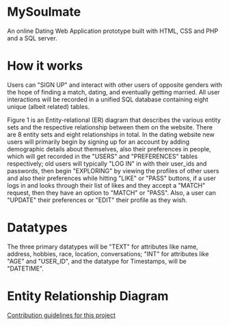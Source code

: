 # MySoulmate
An online Dating Web Application prototype built with HTML, CSS and PHP and a SQL server.
# How it works
Users can "SIGN UP" and interact with other users of opposite genders with the hope of finding a match, dating, and eventually getting married. 
All user interactions will be recorded in a unified SQL database containing eight unique (albeit related) tables. 

Figure 1 is an Entity-relational (ER) diagram that describes the various entity sets and the respective relationship between them on the website. There are 8 entity sets and eight relationships in total. In the dating website new users will primarily begin by signing up for an account by adding demographic details about themselves, also their preferences in people, which will get recorded in the "USERS" and "PREFERENCES" tables respectively; old users will typically "LOG IN" in with their user_ids and passwords, then begin "EXPLORING" by viewing the profiles of other users and also their preferences while hitting "LIKE" or "PASS" buttons, if a user logs in and looks through their list of likes and they accept a "MATCH" request, then they have an option to "MATCH" or "PASS". Also, a user can "UPDATE" their preferences or "EDIT" their profile as they wish. 
# Datatypes
The three primary datatypes will be "TEXT" for attributes like name, address, hobbies, race, location, conversations; "INT" for attributes like "AGE" and "USER_ID", and the datatype for Timestamps, will be "DATETIME".
# Entity Relationship Diagram
[Contribution guidelines for this project](ER_model.png)
